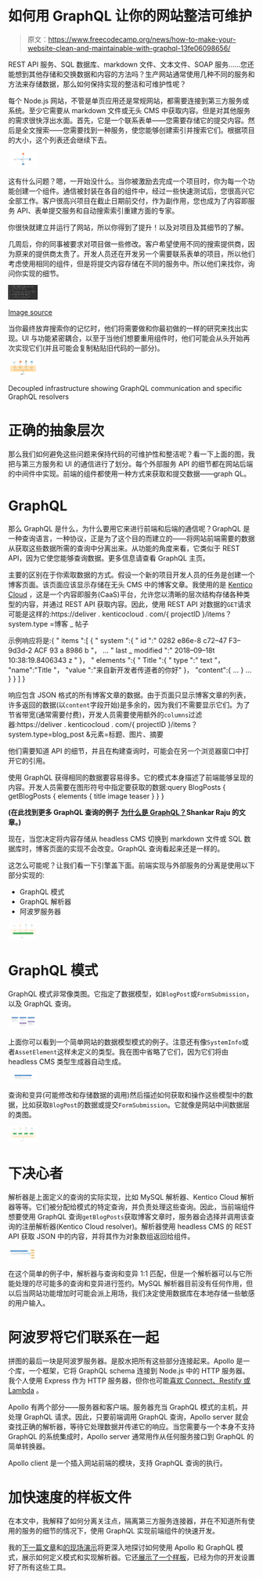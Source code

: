 # 如何用 GraphQL 让你的网站整洁可维护

> 原文：<https://www.freecodecamp.org/news/how-to-make-your-website-clean-and-maintainable-with-graphql-13fe06098656/>

REST API 服务、SQL 数据库、markdown 文件、文本文件、SOAP 服务……您还能想到其他存储和交换数据和内容的方法吗？生产网站通常使用几种不同的服务和方法来存储数据，那么如何保持实现的整洁和可维护性呢？

每个 Node.js 网站，不管是单页应用还是常规网站，都需要连接到第三方服务或系统。至少它需要从 markdown 文件或无头 CMS 中获取内容。但是对其他服务的需求很快浮出水面。首先，它是一个联系表单——您需要存储它的提交内容。然后是全文搜索——您需要找到一种服务，使您能够创建索引并搜索它们。根据项目的大小，这个列表还会继续下去。

![1*zvX9FdKVxyLZxutsbo7Igw](img/b02db394b9a0c414dd3a5812241ba689.png)

这有什么问题？嗯，一开始没什么。当你被激励去完成一个项目时，你为每一个功能创建一个组件。通信被封装在各自的组件中，经过一些快速测试后，您很高兴它全部工作。客户很高兴项目在截止日期前交付，作为副作用，您也成为了内容即服务 API、表单提交服务和自动搜索索引重建方面的专家。

你很快就建立并运行了网站，所以你得到了提升！以及对项目及其细节的了解。

几周后，你的同事被要求对项目做一些修改。客户希望使用不同的搜索提供商，因为原来的提供商太贵了。开发人员还在开发另一个需要联系表单的项目，所以他们考虑使用相同的组件，但是将提交内容存储在不同的服务中。所以他们来找你，询问你实现的细节。

![1*Ek4R9z9_Rp9DP0mVcPhDcw](img/60dc0e90f0550b7ecff1cfbcea14c0f4.png)

[Image source](https://www.reddit.com/r/ProgrammerHumor/comments/8pdebc/only_god_and_i_knew/)

当你最终放弃搜索你的记忆时，他们将需要做和你最初做的一样的研究来找出实现。UI 与功能紧密耦合，以至于当他们想要重用组件时，他们可能会从头开始再次实现它们(并且可能会复制粘贴旧代码的一部分)。

![1*n1ukAvnQbjcoCCQTRsfa7w](img/4b8a968614f433e0692d2085412bf82d.png)

Decoupled infrastructure showing GraphQL communication and specific GraphQL resolvers

# 正确的抽象层次

那么我们如何避免这些问题来保持代码的可维护性和整洁呢？看一下上面的图，我把与第三方服务和 UI 的通信进行了划分。每个外部服务 API 的细节都在网站后端的中间件中实现。前端的组件都使用一种方式来获取和提交数据——graph QL。

# GraphQL

那么 GraphQL 是什么，为什么要用它来进行前端和后端的通信呢？GraphQL 是一种查询语言，一种协议，正是为了这个目的而建立的——将网站前端需要的数据从获取这些数据所需的查询中分离出来。从功能的角度来看，它类似于 REST API，因为它使您能够查询数据。更多信息请查看 GraphQL 主页。

主要的区别在于你索取数据的方式。假设一个新的项目开发人员的任务是创建一个博客页面。该页面应该显示存储在无头 CMS 中的博客文章。我使用的是 [Kentico Cloud](http://bit.ly/2QzUALM) ，这是一个内容即服务(CaaS)平台，允许您以清晰的层次结构存储各种类型的内容，并通过 REST API 获取内容。因此，使用 REST API 对数据的`GET`请求可能是这样的:https://deliver . kenticocloud . com/{ projectID }/items？system.type =博客 _ 帖子

示例响应将是:{
" items ":[
{
" system ":{
" id ":" 0282 e86e-8 c72–47 F3–9d3d-2 ACF 93 a 8986 b "，
...
" last _ modified ":" 2018–09–18t 10:38:19.8406343 z "
}，
" elements ":{
" Title ":{
" type ":" text "，
"name":"Title "，
"value ":"来自新开发者传道者的你好"
}，
"content":{
...
}
...
}
}
]
}

响应包含 JSON 格式的所有博客文章的数据。由于页面只显示博客文章的列表，许多返回的数据(以`content`字段开始)是多余的，因为我们不需要显示它们。为了节省带宽(通常需要付费)，开发人员需要使用额外的`columns`过滤器:https://deliver . kenticocloud . com/{ projectID }/items？system.type=blog_post &元素=标题、图片、摘要

他们需要知道 API 的细节，并且在构建查询时，可能会在另一个浏览器窗口中打开它的引用。

使用 GraphQL 获得相同的数据要容易得多。它的模式本身描述了前端能够呈现的内容。开发人员需要在图形符号中指定要获取的数据:query BlogPosts {
getBlogPosts {
elements {
title
image
teaser
}
}
}

**(在此找到更多 GraphQL 查询的例子** [**为什么是 GraphQL？**](http://bit.ly/2WVm1mr)**Shankar Raju 的文章。)**

现在，当您决定将内容存储从 headless CMS 切换到 markdown 文件或 SQL 数据库时，博客页面的实现不会改变。GraphQL 查询看起来还是一样的。

这怎么可能呢？让我们看一下引擎盖下面。前端实现与外部服务的分离是使用以下部分实现的:

*   GraphQL 模式
*   GraphQL 解析器
*   阿波罗服务器

![1*WSbvAW_j4esd86H3z2zpdw](img/072223916dbdfd30c26326edaf37eb81.png)

# GraphQL 模式

GraphQL 模式非常像类图。它指定了数据模型，如`BlogPost`或`FormSubmission`，以及 GraphQL 查询。

![1*AKWViU8GCa0RIebR5nWUgA](img/dc4fadb5c5bce9a87e2027866c7d740d.png)

上面你可以看到一个简单网站的数据模型模式的例子。注意还有像`SystemInfo`或者`AssetElement`这样未定义的类型。我在图中省略了它们，因为它们将由 headless CMS 类型生成器自动生成。

![1*Sy_9h3871bq5A2vH5x_WOg](img/954a32888319b47eef4ee1c126d2b6e8.png)

查询和变异(可能修改和存储数据的调用)然后描述如何获取和操作这些模型中的数据，比如获取`BlogPost`的数据或提交`FormSubmission`。它就像是网站中间数据层的类图。

![1*YLBKXWHdzSygxsCqNjjn-Q](img/d67a5d61c0af2a751d07729442c864de.png)

# 下决心者

解析器是上面定义的查询的实际实现，比如 MySQL 解析器、Kentico Cloud 解析器等等。它们被分配给模式的特定查询，并负责处理这些查询。因此，当前端组件想要使用 GraphQL 查询`getBlogPosts`获取博客文章时，服务器会选择并调用该查询的注册解析器(Kentico Cloud resolver)。解析器使用 headless CMS 的 REST API 获取 JSON 中的内容，并将其作为对象数组返回给组件。

![1*8AyVZndOfiIajt63M0bjuw](img/e47d45e9308dba277f1f9ad9e7feb119.png)

在这个简单的例子中，解析器与查询和变异 1:1 匹配，但是一个解析器可以与它所能处理的尽可能多的查询和变异进行签约。MySQL 解析器目前没有任何作用，但以后当网站功能增加时可能会派上用场，我们决定使用数据库在本地存储一些敏感的用户输入。

# 阿波罗将它们联系在一起

拼图的最后一块是阿波罗服务器。是胶水把所有这些部分连接起来。Apollo 是一个库，一个框架，它将 GraphQL schema 连接到 Node.js 中的 HTTP 服务器。我个人使用 Express 作为 HTTP 服务器，但你也可能[喜欢 Connect、Restify 或 Lambda](http://bit.ly/2IeLR1w) 。

Apollo 有两个部分——服务器和客户端。服务器充当 GraphQL 模式的主机，并处理 GraphQL 请求。因此，只要前端调用 GraphQL 查询，Apollo server 就会查找正确的解析器，等待它处理数据并传递它的响应。当您需要与一个本身不支持 GraphQL 的系统集成时，Apollo server 通常用作从任何服务接口到 GraphQL 的简单转换器。

Apollo client 是一个插入网站前端的模块，支持 GraphQL 查询的执行。

# 加快速度的样板文件

在本文中，我解释了如何分离关注点，隔离第三方服务连接器，并在不知道所有使用的服务的细节的情况下，使用 GraphQL 实现前端组件的快速开发。

我的[下一篇文章](http://bit.ly/2IsgznK)和[的现场演示](http://bit.ly/2GGHIB5)将更深入地探讨如何使用 Apollo 和 GraphQL 模式，展示如何定义模式和实现解析器。它还[展示了一个样板](http://bit.ly/2TGTmPW)，已经为你的开发设置好了所有这些工具。